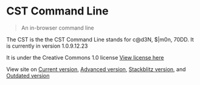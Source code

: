 # CST Command Line
> An in-browser command line

The CST is the the CST Command Line stands for c@d3N, $|m0n, 70DD. It is currently in version 1.0.9.12.23

It is under the Creative Commons 1.0 license [View license here](https://github.com/sevinATEnine-alt/sevinATEnine-alt.github.io/blob/main/LICENSE)

View site on [Current version](https://sevinatenine-lt.github.io/index.html), [Advanced version](https://hobbyrobot.com/cst/index.html), [Stackblitz version](https://cst.stackblitz.io), and [Outdated version](https://sevinatenine.github.io/index.html)
